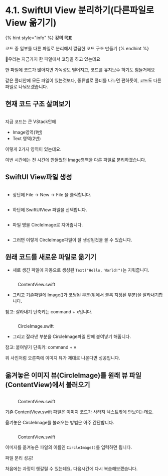 # 4.1. SwiftUI View 분리하기(다른파일로 View 옮기기)

{% hint style="info" %}
**강의 목표**

코드 중 일부를 다른 파일로 분리해서 깔끔한 코드 구조 만들기
{% endhint %}

우리는 지금가지 한 파일에서 코딩을 하고 있는데요

한 파일에 코드가 많아지면 가독성도 떨어지고, 코드를 유지보수 하기도 힘들거에요

같은 폴더안에 모든 파일이 있는것보다, 종류별로 폴더를 나누면 편하듯이, 코드도 다른 파일로 나눠보겠습니다.

###

## 현재 코드 구조 살펴보기

<figure><img src="../.gitbook/assets/Group 30 (2).png" alt=""><figcaption></figcaption></figure>

지금 코드는 큰 VStack안에&#x20;

* Image영역(1번)
* Text 영역(2번)

이렇게 2가지 영역이 있는데요.



이번 시간에는 전 시간에 만들었던 Image영역을 다른 파일로 분리하겠습니다.



## SwiftUI View파일 생성

<figure><img src="../.gitbook/assets/image (130).png" alt=""><figcaption></figcaption></figure>

* 상단에 File -> New -> File 을 클릭합니다.

<figure><img src="../.gitbook/assets/image (52).png" alt=""><figcaption></figcaption></figure>

* 하단에 SwiftUIView 파일을 선택합니다.

<figure><img src="../.gitbook/assets/image (90).png" alt=""><figcaption></figcaption></figure>

* 파일 명을 CircleImage로 지어줍니다.

<figure><img src="../.gitbook/assets/Group 34.png" alt=""><figcaption></figcaption></figure>

* 그러면 이렇게 CircleImage파일이 잘 생성된것을 볼 수 있습니다.



## 원래 코드를 새로운 파일로 옮기기

* 새로 생긴 파일에 자동으로 생성된 `Text("Hello, World!")`는 지워줍니다.

<figure><img src="../.gitbook/assets/image (98).png" alt=""><figcaption><p>ContentView.swift</p></figcaption></figure>

* 그리고 기존파일에 Image()가 코딩된 부분(위에서 블록 지정된 부분)을 잘라내기합니다.

참고: 잘라내기 단축키는 command + x입니다.

<figure><img src="../.gitbook/assets/image (135).png" alt=""><figcaption><p>CircleImage.swift</p></figcaption></figure>

* 그리고 잘라낸 부분을 CircleImage파일 안에 붙여넣기 해줍니다.

참고: 붙여넣기 단축키: command + v



위 사진처럼 오른쪽에 이미지 뷰가 제대로 나온다면 성공입니다.



## 옮겨놓은 이미지 뷰(CircleImage)를 원래 뷰 파일(ContentView)에서 불러오기

<figure><img src="../.gitbook/assets/image (73).png" alt=""><figcaption><p>ContentView.swift</p></figcaption></figure>

기존 ContentView.swift 파일은 이미지 코드가 사라져 텍스트밖에 안보이는데요.

옮겨놓은 CircleImage를 불러오는 방법은 아주 간단합니다.

<figure><img src="../.gitbook/assets/image (161).png" alt=""><figcaption><p>ContentView.swift</p></figcaption></figure>

이미지를 옮겨놓은 파일의 이름인 `CircleImage()`를 입력하면 됩니다.

파일 분리 성공!



처음에는 과정이 헷갈릴 수 있는데요. 다음시간에 다시 복습해보겠습니다.

